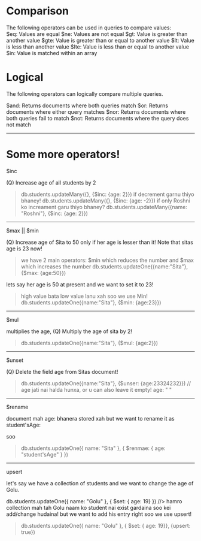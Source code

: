 # Comparison

The following operators can be used in queries to compare values:
<br>
$eq: Values are equal
$ne: Values are not equal
$gt: Value is greater than another value
$gte: Value is greater than or equal to another value
$lt: Value is less than another value
$lte: Value is less than or equal to another value
$in: Value is matched within an array

# Logical

The following operators can logically compare multiple queries.

$and: Returns documents where both queries match
$or: Returns documents where either query matches
$nor: Returns documents where both queries fail to match
$not: Returns documents where the query does not match


-----------------------------------------------------------

# Some more operators!

$inc

(Q) Increase age of all students by 2
>  db.students.updateMany({}, {$inc: {age: 2}})
if decrement garnu thiyo bhaney!
> db.students.updateMany({}, {$inc: {age: -2}})
if only Roshni ko increament garu thiyo bhaney?
> db.students.updateMany({name: "Roshni"}, {$inc: {age: 2}})
--------------------

$max || $min

(Q) Increase age of Sita to 50 only if her age is lesser than it! Note that sitas age is 23 now!
> we have 2 main operators: $min which reduces the number
and $max which increases the number
> db.students.updateOne({name:"Sita"}, {$max: {age:50}})

lets say her age is 50 at present and we want to set it to 23!
> high value bata low value lanu xah soo we use Min!
>db.students.updateOne({name:"Sita"}, {$min: {age:23}})

-------------------------
$mul

multiplies the age,
(Q) Multiply the age of sita by 2!
> db.students.updateOne({name:"Sita"}, {$mul: {age:2}})

-------------------------
$unset

(Q) Delete the field age from Sitas document!
> db.students.updateOne({name:"Sita"}, {$unser: {age:23324232}})
// age jati nai halda hunxa, or u can also leave it empty! age: " "

---------------------------------------------
$rename

document mah age: bhanera stored xah but we want to rename it as student'sAge: 

soo 
> db.students.updateOne({ name: "Sita" }, { $renmae: { age: "student'sAge" } })

----------------------------------------------
upsert

let's say we have a collection of students and we want to change the age of Golu.

db.students.updateOne({ name: "Golu" }, { $set: { age: 19} })
//> hamro collection mah tah Golu naam ko student nai exist gardaina soo kei add/change hudaina!
but we want to add his entry right soo we use upsert!

> db.students.updateOne({ name: "Golu" }, { $set: { age: 19}}, {upsert: true})
